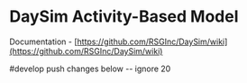 # DaySim Activity-Based Model

Documentation - [https://github.com/RSGInc/DaySim/wiki](https://github.com/RSGInc/DaySim/wiki)

#develop push changes below -- ignore
20